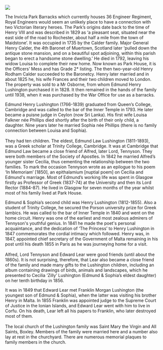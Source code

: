 <a href="https://juncture-digital.org"><img src="https://juncture-digital.org/images/ve-button.png"></a>
<param ve-config title="Invicta Park Barracks" author="Martin Stoneham" layout="vtl" 
banner="/images/banners/19c.jpg">

<param ve-entity eid="Q213180" aliases="Maidstone">
<param ve-entity eid="Q301948" aliases="Boxley">

The Invicta Park Barracks which currently houses 36 Engineer Regiment, Royal Engineers would seem an unlikely place to have a connection with two Victorian literary heroes. The Park’s origins date back to the time of Henry VIII and was described in 1829 as ‘a pleasant seat, situated near the east side of the road to Rochester, about half a mile from the town of Maidstone’. It was occupied in 1735 by the Calder family. Major General Henry Calder, the 4th Baronet of Muertown, Scotland later ‘pulled down the antique stone mansion, and on a beautiful spot adjoining, within this parish began to erect a handsome stone dwelling.’ He died in 1792, leaving his widow Louisa to complete their new home. Now known as Park House, it is the Officers’ Mess and has Grade 2* listing. The then two-year-old Henry Rodham Calder succeeded to the Baronetcy. Henry later married and in about 1825 he, his wife Frances and their two children moved to London. The property was sold to a Mr Osborne, from whom Edmund Henry Lushington purchased it in 1828. It then remained in the hands of the family until 1938, when it was purchased by the War Office for use as a barracks. 
<param ve-image url="https://upload.wikimedia.org/wikipedia/commons/d/d8/Park_House%2C_Maidstone.jpg" label="Park House, Invicta Park, Maidstone" attribution="Brigitt Vose" license="CC BY-SA 2.0">

Edmund Henry Lushington (1766-1839) graduated from Queen’s College, Cambridge and was called to the bar of the Inner Temple in 1793. He later became a puisne judge in Ceylon (now Sri Lanka). His first wife Louisa Falkner née Phillips died shortly after the birth of their only child, a daughter. Nine years later he married Sophia née Phillips (there is no family connection between Louisa and Sophia).  
<br>
They had ten children. The eldest, Edmund Law Lushington (1811-1893), was a Greek scholar at Trinity College, Cambridge. It was at Cambridge that Edmund Law became a close friend of Alfred, later Lord, Tennyson. They were both members of the Society of Apostles. In 1842 he married Alfred’s younger sister Cecilia, thus cementing the relationship between the two families.  To mark the occasion Tennyson wrote as an epilogue to his poem ‘In Memoriam’ [1850], an epithalamium [nuptial poem] on Cecilia and Edmund's marriage. Most of Edmund’s working life was spent in Glasgow firstly as Professor of Greek (1837-74) at the University and then its Lord Rector (1884-87). He lived in Glasgow for seven months of the year whilst most of his family lived at Park House. 
<param ve-image url="https://upload.wikimedia.org/wikipedia/commons/f/f5/Alfred_Tennyson..jpg" label="Alfred Tennyson" attribution="nach einem Gemälde von P.Krämer herausgegeben von Friedrich Bruckmann Verlag München Berlin., Public domain, via Wikimedia Commons">

Edmund & Sophia’s second child was Henry Lushington (1812-1855). Also a student of Trinity College, he secured the Porson university prize for Greek Iambics. He was called to the bar of Inner Temple in 1840 and went on the home circuit. Henry was one of the earliest and most zealous admirers of Tennyson's youthful genius. In 1841 he made the poet's personal acquaintance, and the dedication of ‘The Princess’ to Henry Lushington in 1847 commemorates the cordial intimacy which followed. Henry was, in 1847, appointed chief secretary of the Government of Malta remaining in his post until his death 1855 in Paris as he was journeying home for a visit. 
<br><br> 
Alfred, Lord Tennyson and Edward Lear were good friends (until about the 1860s). It is not surprising, therefore, that Lear also became a close friend of the family and made many gifts to the Lushington children, including an album containing drawings of birds, animals and landscapes, which he presented to Cecilia ‘Zilly’ Lushington (Edmund & Sophia’s eldest daughter) on her tenth birthday in 1856.  
<param ve-image url="https://upload.wikimedia.org/wikipedia/commons/2/2b/Edward_Lear_drawing.jpg" label="Edward Lear, 1840" attribution="Wilhelm Marstrand, Public domain, via Wikimedia Commons">  

It was in 1849 that Edward Lear met Franklin Morgan Lushington (the youngest son of Edmund & Sophia), when the latter was visiting his brother Henry in Malta. In 1855 Franklin was appointed judge to the Supreme Court of Justice in the Ionian Islands, and Edward Lear went with him to live in Corfu. On his death, Lear left all his papers to Franklin, who later destroyed most of them. 
<br><br> 
The local church of the Lushington family was Saint Mary the Virgin and All Saints, Boxley. Members of the family were married here and a number also lay at rest in the churchyard. There are numerous memorial plaques to family members in the church. 
<param ve-image url="https://upload.wikimedia.org/wikipedia/commons/6/62/St._Mary_and_All_Saints%2C_Boxley%2C_Kent_%283781776139%29.jpg" label="St Mary and All Saints, Boxley" attribution="Robert Cutts from Bristol, England, UK, via Wikimedia Commons" license="CC BY 2.0">

 

 

 
